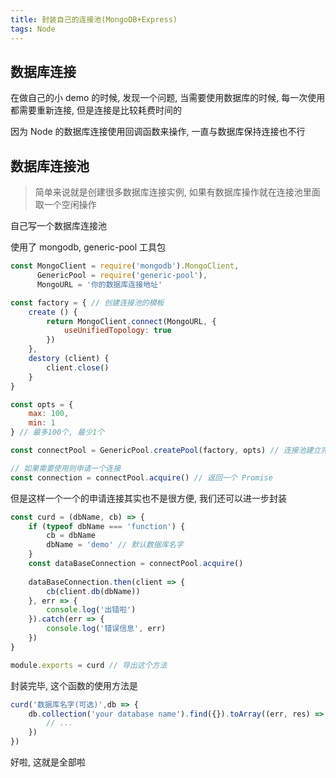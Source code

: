 ```yaml
---
title: 封装自己的连接池(MongoDB+Express)
tags: Node
---
```


## 数据库连接

在做自己的小 demo 的时候, 发现一个问题, 当需要使用数据库的时候, 每一次使用都需要重新连接, 但是连接是比较耗费时间的

因为 Node 的数据库连接使用回调函数来操作, 一直与数据库保持连接也不行



## 数据库连接池

> 简单来说就是创建很多数据库连接实例, 如果有数据库操作就在连接池里面取一个空闲操作

自己写一个数据库连接池

使用了 mongodb, generic-pool 工具包

```js
const MongoClient = require('mongodb').MongoClient,
      GenericPool = require('generic-pool'),
      MongoURL = '你的数据库连接地址'

const factory = { // 创建连接池的模板
    create () {
        return MongoClient.connect(MongoURL, {
            useUnifiedTopology: true
        })
    },
    destory (client) {
        client.close()
    }
}

const opts = {
    max: 100,
    min: 1
} // 最多100个, 最少1个

const connectPool = GenericPool.createPool(factory, opts) // 连接池建立完成

// 如果需要使用则申请一个连接
const connection = connectPool.acquire() // 返回一个 Promise
```

但是这样一个一个的申请连接其实也不是很方便, 我们还可以进一步封装

```js
const curd = (dbName, cb) => {
    if (typeof dbName === 'function') {
        cb = dbName
        dbName = 'demo' // 默认数据库名字
    }
    const dataBaseConnection = connectPool.acquire()
    
    dataBaseConnection.then(client => {
        cb(client.db(dbName))
    }, err => {
        console.log('出错啦')
    }).catch(err => {
        console.log('错误信息', err)
    })
}

module.exports = curd // 导出这个方法
```

封装完毕, 这个函数的使用方法是

```js
curd('数据库名字(可选)',db => {
    db.collection('your database name').find({}).toArray((err, res) => {
        // ...
    })
})
```

好啦, 这就是全部啦